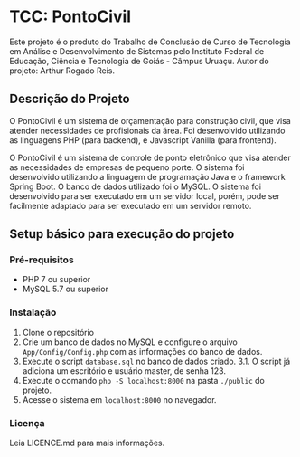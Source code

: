 # TCC: PontoCivil

Este projeto é o produto do Trabalho de Conclusão de Curso de Tecnologia em Análise e Desenvolvimento de Sistemas pelo Instituto Federal de Educação, Ciência e Tecnologia de Goiás - Câmpus Uruaçu. Autor do projeto: Arthur Rogado Reis.

## Descrição do Projeto

O PontoCivil é um sistema de orçamentação para construção civil, que visa atender necessidades de profisionais da área. Foi desenvolvido utilizando as linguagens PHP (para backend), e Javascript Vanilla (para frontend).

O PontoCivil é um sistema de controle de ponto eletrônico que visa atender as necessidades de empresas de pequeno porte. O sistema foi desenvolvido utilizando a linguagem de programação Java e o framework Spring Boot. O banco de dados utilizado foi o MySQL. O sistema foi desenvolvido para ser executado em um servidor local, porém, pode ser facilmente adaptado para ser executado em um servidor remoto.

## Setup básico para execução do projeto

### Pré-requisitos
- PHP 7 ou superior
- MySQL 5.7 ou superior

### Instalação
1. Clone o repositório
2. Crie um banco de dados no MySQL e configure o arquivo `App/Config/Config.php` com as informações do banco de dados.
3. Execute o script `database.sql` no banco de dados criado.
    3.1. O script já adiciona um escritório e usuário master, de senha 123.
4. Execute o comando `php -S localhost:8000` na pasta `./public` do projeto.
5. Acesse o sistema em `localhost:8000` no navegador.

### Licença
Leia LICENCE.md para mais informações.